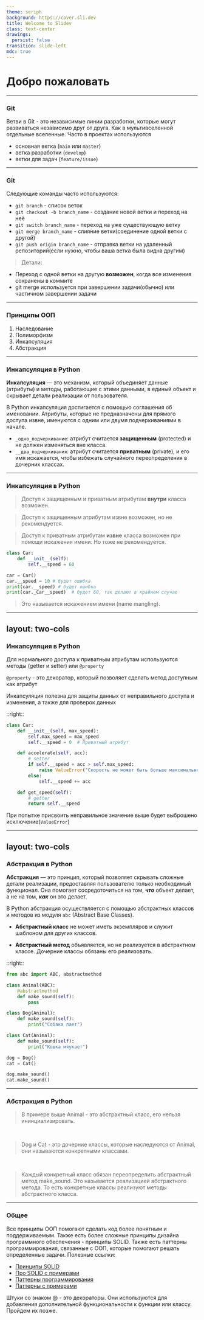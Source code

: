 ```yaml
---
theme: seriph
background: https://cover.sli.dev
title: Welcome to Slidev
class: text-center
drawings:
  persist: false
transition: slide-left
mdc: true
---
```


# Добро пожаловать

---

### Git

Ветви в Git - это независимые линии разработки, которые могут развиваться независимо друг от друга.
Как в мультивселенной отдельные вселенные. Часто в проектах используются 

<v-clicks>

- основная ветка (`main` или `master`)
- ветка разработки (`develop`)
- ветки для задач (`feature/issue`)

</v-clicks>

---

### Git

Следующие команды часто используются:

<v-clicks>

- `git branch` - список веток
- `git checkout -b branch_name` - создание новой ветки и переход на неё
- `git switch branch_name` - переход на уже существующую ветку
- `git merge branch_name` - слияние ветки(соединение одной ветки с другой)
- `git push origin branch_name` - отправка ветки на удаленный репозиторий(если нужно, чтобы ваша ветка была видна другим)

</v-clicks>

<v-clicks>

> Детали:

- Переход с одной ветки на другую **возможен**, когда все изменения сохранены в коммите
- git merge используется при завершении задачи(обычно) или частичном завершении задачи

</v-clicks>

---

### Принципы ООП

1. Наследование
2. Полиморфизм
3. Инкапсуляция
4. Абстракция

---

### Инкапсуляция в Python

**Инкапсуляция** — это механизм, который объединяет данные (атрибуты) и методы, работающие с этими данными, в единый объект и скрывает детали реализации от пользователя.

В Python инкапсуляция достигается с помощью соглашения об именовании. Атрибуты, которые не предназначены для прямого доступа извне, именуются с одним или двумя подчеркиваниями в начале.

- `_одно_подчеркивание`: атрибут считается **защищенным** (protected) и не должен изменяться вне класса.
- `__два_подчеркивания`: атрибут считается **приватным** (private), и его имя искажается, чтобы избежать случайного переопределения в дочерних классах.

---

### Инкапсуляция в Python

> Доступ к <span v-mark.highlight.green>защищенным и приватным</span> атрибутам **внутри** класса возможен.

> Доступ к <span v-mark.highlight.orange>защищенным</span> атрибутам извне возможен, но не рекомендуется.

> Доступ к <span v-mark.highlight.red>приватным</span> атрибутам **извне** класса возможен при помощи искажения имени. Но тоже не рекомендуется.


```python
class Car:
    def __init__(self):
        self.__speed = 60

car = Car()
car.__speed = 10 # будет ошибка
print(car.__speed) # будет ошибка
print(car._Car__speed)  # будет 60, так делают в крайнем случае
```

> Это называется искажением имени (name mangling).

---
layout: two-cols
---

### Инкапсуляция в Python

Для нормального доступа к приватным атрибутам используются методы (getter и setter) или `@property`

`@property` - это декоратор, который позволяет сделать метод доступным как атрибут

Инкапсуляция полезна для защиты данных от неправильного доступа и изменения, а также для проверок данных

::right::

```python
class Car:
    def __init__(self, max_speed):
        self.max_speed = max_speed
        self.__speed = 0  # Приватный атрибут

    def accelerate(self, acc):
        # setter
        if self.__speed + acc > self.max_speed:
            raise ValueError("Скорость не может быть больше максимальной")
        else:
            self.__speed += acc

    def get_speed(self):
        # getter
        return self.__speed

```

При попытке присвоить неправильное значение выше будет выброшено исключение(`ValueError`)

---
layout: two-cols
---

### Абстракция в Python

**Абстракция** — это принцип, который позволяет скрывать сложные детали реализации, предоставляя пользователю только необходимый функционал. Она помогает сосредоточиться на том, ***что*** объект делает, а не на том, ***как*** он это делает.

В Python абстракция осуществляется с помощью абстрактных классов и методов из модуля `abc` (Abstract Base Classes).

<v-clicks>

- **Абстрактный класс** не может иметь экземпляров и служит шаблоном для других классов.

- **Абстрактный метод** объявляется, но не реализуется в абстрактном классе. Дочерние классы обязаны его реализовать.

</v-clicks>

::right::

<v-click>

```python
from abc import ABC, abstractmethod

class Animal(ABC):
    @abstractmethod
    def make_sound(self):
        pass

class Dog(Animal):
    def make_sound(self):
        print("Собака лает")

class Cat(Animal):
    def make_sound(self):
        print("Кошка мяукает")

dog = Dog()
cat = Cat()

dog.make_sound()
cat.make_sound()
```

</v-click>

---

### Абстракция в Python

> В примере выше Animal - это абстрактный класс, его нельзя ининциализировать.

<br>

> Dog и Cat - это дочерние классы, которые наследуются от Animal, они называются конкретными классами.

<br>

> Каждый конкретный класс обязан переопределить абстрактный метод make_sound. Это называется реализацией абстрактного метода. То есть конкретные классы реализуют методы абстрактного класса.

---

### Общее

Все принципы ООП помогают сделать код более понятным и поддерживаемым.
Также есть более сложные принципы дизайна программного обеспечения - принципы SOLID.
Также есть паттерны программирования, связанные с ООП, которые помогают решать определенные задачи.
Полезные ссылки:

- [Принципы SOLID](https://solidbook.vercel.app/)
- [Про SOLID с примерами](https://habr.com/ru/companies/otus/articles/651753/)
- [Паттерны программирования](https://refactoring.guru/ru/design-patterns/catalog)
- [Паттерны с примерами](https://habr.com/ru/articles/930094/)


Штуки со знаком @ - это декораторы. Они используются для добавления дополнительной функциональности к функции или классу. Пройдем их позже.